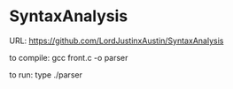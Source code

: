 # SyntaxAnalysis

URL: https://github.com/LordJustinxAustin/SyntaxAnalysis

to compile: gcc front.c -o parser

to run: type ./parser


